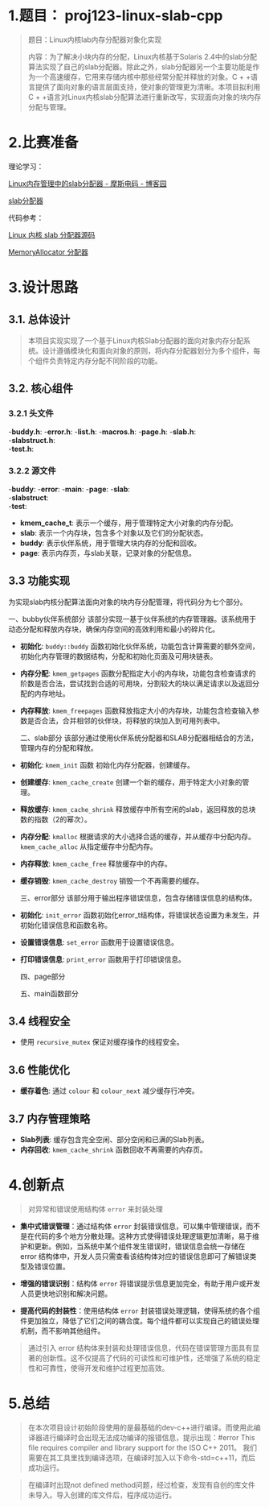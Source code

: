 # 1.题目： proj123-linux-slab-cpp

> 题目：Linux内核lab内存分配器对象化实现  
> 
> 内容：为了解决小块内存的分配，Linux内核基于Solaris 2.4中的slab分配算法实现了自己的slab分配器。除此之外，slab分配器另一个主要功能是作为一个高速缓存，它用来存储内核中那些经常分配并释放的对象。C + +语言提供了面向对象的语言层面支持，使对象的管理更为清晰。本项目拟利用C + +语言对Linux内核slab分配算法进行重新改写，实现面向对象的块内存分配与管理。

# 2.比赛准备

理论学习：

[Linux内存管理中的slab分配器 - 摩斯电码 - 博客园](https://www.cnblogs.com/pengdonglin137/p/3878552.html)

[slab分配器](https://github.com/sonntex/slab-allocator)

代码参考：

[Linux 内核 slab 分配器源码](https://zhuanlan.zhihu.com/p/358891862)

[MemoryAllocator 分配器](https://github.com/cpt95/MemoryAllocator/blob/master/OS2%20Allocator%20Project/)

# 3.设计思路

## 3.1. 总体设计

> 本项目实现实现了一个基于Linux内核Slab分配器的面向对象内存分配系统。设计遵循模块化和面向对象的原则，将内存分配器划分为多个组件，每个组件负责特定内存分配不同阶段的功能。

## 3.2. 核心组件

 ### 3.2.1 头文件

  -**buddy.h**:
  -**error.h**: 
  -**list.h**: 
  -**macros.h**: 
  -**page.h**: 
  -**slab.h**:  
  -**slabstruct.h**:  
  -**test.h**: 

 ### 3.2.2 源文件

  -**buddy**:
  -**error**: 
  -**main**: 
  -**page**: 
  -**slab**:  
  -**slabstruct**:  
  -**test**: 

- **kmem_cache_t**: 表示一个缓存，用于管理特定大小对象的内存分配。
- **slab**: 表示一个内存块，包含多个对象以及它们的分配状态。
- **buddy**: 表示伙伴系统，用于管理大块内存的分配和回收。
- **page**: 表示内存页，与slab关联，记录对象的分配信息。

## 3.3 功能实现

  为实现slab内核分配算法面向对象的块内存分配管理，将代码分为七个部分。

  一、bubby伙伴系统部分
  该部分实现一基于伙伴系统的内存管理器。该系统用于动态分配和释放内存块，确保内存空间的高效利用和最小的碎片化。
  
- **初始化**: `buddy::buddy` 函数初始化伙伴系统，功能包含计算需要的额外空间，初始化内存管理的数据结构，分配和初始化页面及可用块链表。
- **内存分配**: `kmem_getpages` 函数分配指定大小的内存块，功能包含检查请求的阶数是否合法，尝试找到合适的可用块，分割较大的块以满足请求以及返回分配的内存地址。
- **内存释放**: `kmem_freepages` 函数释放指定大小的内存块，功能包含检查输入参数是否合法，合并相邻的伙伴块，将释放的块加入到可用列表中。

  二、slab部分
  该部分通过使用伙伴系统分配器和SLAB分配器相结合的方法，管理内存的分配和释放。

- **初始化**: `kmem_init` 函数 初始化内存分配器，创建缓存。
- **创建缓存**: `kmem_cache_create` 创建一个新的缓存，用于特定大小对象的管理。
- **释放缓存**: `kmem_cache_shrink` 释放缓存中所有空闲的slab，返回释放的总块数的指数（2的幂次）。
- **内存分配**: `kmalloc` 根据请求的大小选择合适的缓存，并从缓存中分配内存。
               `kmem_cache_alloc` 从指定缓存中分配内存。
- **内存释放**: `kmem_cache_free` 释放缓存中的内存。
- **缓存销毁**: `kmem_cache_destroy` 销毁一个不再需要的缓存。

  三、error部分
  该部分用于输出程序错误信息，包含存储错误信息的结构体。

- **初始化**: `init_error` 函数初始化error_t结构体，将错误状态设置为未发生，并初始化错误信息和函数名称。
- **设置错误信息**: `set_error` 函数用于设置错误信息。
- **打印错误信息**: `print_error` 函数用于打印错误信息。

  四、page部分
  

  五、main函数部分


## 3.4 线程安全

- 使用 `recursive_mutex` 保证对缓存操作的线程安全。


## 3.6 性能优化

- **缓存着色**: 通过 `colour` 和 `colour_next` 减少缓存行冲突。

## 3.7 内存管理策略

- **Slab列表**: 缓存包含完全空闲、部分空闲和已满的Slab列表。
- **内存回收**: `kmem_cache_shrink` 函数回收不再需要的内存页。

# 4.创新点

> 对异常和错误使用结构体 `error` 来封装处理

- **集中式错误管理**：通过结构体 `error` 封装错误信息，可以集中管理错误，而不是在代码的多个地方分散处理。这种方式使得错误处理逻辑更加清晰，易于维护和更新。例如，当系统中某个组件发生错误时，错误信息会统一存储在 error 结构体中，开发人员只需查看该结构体对应的错误信息即可了解错误类型及错误位置。

- **增强的错误识别**：结构体 `error` 将错误提示信息更加完全，有助于用户或开发人员更快地识别和解决问题。

- **提高代码的封装性**：使用结构体 `error` 封装错误处理逻辑，使得系统的各个组件更加独立，降低了它们之间的耦合度。每个组件都可以实现自己的错误处理机制，而不影响其他组件。

>  通过引入 error 结构体来封装和处理错误信息，代码在错误管理方面具有显著的创新性。这不仅提高了代码的可读性和可维护性，还增强了系统的稳定性和可靠性，使得开发和维护过程更加高效。

# 5.总结

> 在本次项目设计初始阶段使用的是最基础的dev-c++进行编译。而使用此编译器进行编译时会出现无法成功编译的报错信息，提示出现：#error This file requires compiler and library support for the ISO C++ 2011。
> 我们需要在其工具里找到编译选项，在编译时加入以下命令-std=c++11，而后成功运行。

>在编译时出现not defined method问题，经过检查，发现有自创的库文件未导入。导入创建的库文件后，程序成功运行。

